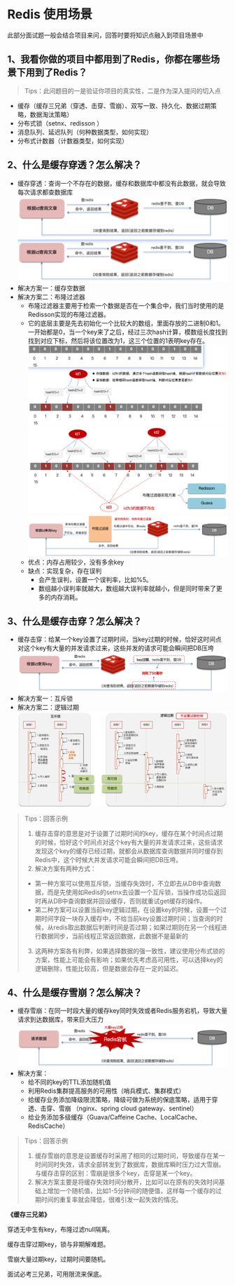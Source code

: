 # Redis 使用场景
此部分面试题一般会结合项目来问，回答时要将知识点融入到项目场景中

## 1、我看你做的项目中都用到了Redis，你都在哪些场景下用到了Redis？
> Tips：此问题目的一是验证你项目的真实性，二是作为深入提问的切入点
- 缓存（缓存三兄弟（穿透、击穿、雪崩）、双写一致、持久化、数据过期策略，数据淘汰策略）
- 分布式锁（setnx、redisson ）
- 消息队列、延迟队列（何种数据类型，如何实现）
- 分布式计数器（计数器类型，如何实现）

## 2、什么是缓存穿透？怎么解决？
- 缓存穿透：查询一个不存在的数据，缓存和数据库中都没有此数据，就会导致每次请求都查数据库
  ![缓存穿透图例](assets/redis使用场景/2.1缓存穿透.png)
- 解决方案一：缓存空数据
- 解决方案二：布隆过滤器
  - 布隆过滤器主要用于检索一个数据是否在一个集合中，我们当时使用的是Redisson实现的布隆过滤器。
  - 它的底层主要是先去初始化一个比较大的数组，里面存放的二进制0和1。一开始都是0，当一个key来了之后，经过三次hash计算，模数组长度找到找到对应下标，然后将该位置改为1，这三个位置的1表明key存在。
  ![](assets/redis使用场景/2.2布隆过滤器.png)
  ![](assets/redis使用场景/2.3布隆过滤器.png)
  ![](assets/redis使用场景/2.4布隆过滤器.png)
  - 优点：内存占用较少，没有多余key
  - 缺点：实现复杂，存在误判
    - 会产生误判，设置一个误判率，比如%5。
    - 数组越小误判率就越大，数组越大误判率就越小，但是同时带来了更多的内存消耗。

## 3、什么是缓存击穿？怎么解决？
- 缓存击穿：给某一个key设置了过期时间，当key过期的时候，恰好这时间点对这个key有大量的并发请求过来，这些并发的请求可能会瞬间把DB压垮
![缓存击穿图例](assets/redis使用场景/3.1缓存击穿.png)
- 解决方案一：互斥锁
- 解决方案二：逻辑过期
![](assets/redis使用场景/3.2缓存击穿方案.png)
> Tips：回答示例
> 1. 缓存击穿的意思是对于设置了过期时间的key，缓存在某个时间点过期的时候，恰好这个时间点对这个key有大量的并发请求过来，这些请求发现这个key的缓存已经过期，就都会从数据库查询数据并同时缓存到Redis中，这个时候大并发请求可能会瞬间把DB压垮。
> 2. 解决方案有两种方式：
> + 第一种方案可以使用互斥锁，当缓存失效时，不立即去从DB中查询数据，而是先使用如Redis的setnx去设置一个互斥锁，当操作成功后返回时再从DB中查询数据并回设缓存，否则就重试get缓存的操作。
> + 第二种方案可以设置当前key逻辑过期，在设置key的时候，设置一个过期时间字段一块存入缓存中，不给当前key设置过期时间；当查询的时候，从redis取出数据后判断时间是否过期；如果过期则在另一个线程进行数据同步，当前线程正常返回数据，此数据不是最新的
> 3. 这两种方案各有利弊，如果选择数据的强一致性，建议使用分布式锁的方案，性能上可能会有影响；如果优先考虑高可用性，可以选择key的逻辑删除，性能比较高，但是数据会存在一定的延迟。

## 4、什么是缓存雪崩？怎么解决？
- 缓存雪崩：在同一时段大量的缓存key同时失效或者Redis服务宕机，导致大量请求到达数据库，带来巨大压力
![](assets/redis使用场景/4.1缓存雪崩.png)
- 解决方案：
  - 给不同的key的TTL添加随机值
  - 利用Redis集群提高服务的可用性（哨兵模式、集群模式）
  - 给缓存业务添加降级限流策略，降级可做为系统的保底策略，适用于穿透、击穿、雪崩
    （nginx、spring cloud gateway、sentinel）
  - 给业务添加多级缓存（Guava/Caffeine Cache、LocalCache、RedisCache）
> Tips：回答示例
> 1. 缓存雪崩的意思是设置缓存时采用了相同的过期时间，导致缓存在某一时间同时失效，请求全部转发到了数据库，数据库瞬时压力过大雪崩。与缓存击穿的区别：雪崩是很多个key，击穿是某一个key。
> 2. 解决方案主要是将缓存失效时间分散开，比如可以在原有的失效时间基础上增加一个随机值，比如1-5分钟间的随便值，这样每一个缓存的过期时间的重复率就会降低，很难引发一起失效的情况。

**《缓存三兄弟》**

穿透无中生有key，布隆过滤null隔离。

缓存击穿过期key，锁与非期解难题。

雪崩大量过期key，过期时间要随机。

面试必考三兄弟，可用限流来保底。
